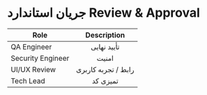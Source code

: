 # جریان استاندارد Review & Approval

| Role  | Description |
| ------------- |:-------------:|
QA Engineer | تأیید نهایی |
Security Engineer | امنیت |
UI/UX Review | رابط / تجربه کاربری |
Tech Lead | تمیزی کد |
